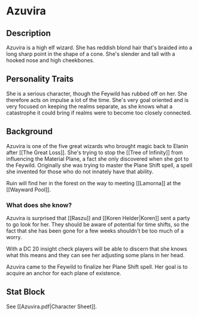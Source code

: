 # Azuvira
## Description
Azuvira is a high elf wizard. She has reddish blond hair that's braided into a long sharp point in the shape of a cone. She's slender and tall with a hooked nose and high cheekbones.

## Personality Traits
She is a serious character, though the Feywild has rubbed off on her. She therefore acts on impulse a lot of the time. She's very goal oriented and is very focused on keeping the realms separate, as she knows what a catastrophe it could bring if realms were to become too closely connected. 

## Background
Azuvira is one of the five great wizards who brought magic back to Elanin after [[The Great Loss]]. She's trying to stop the [[Tree of Infinity]] from influencing the Material Plane, a fact she only discovered when she got to the Feywild. Originally she was trying to master the Plane Shift spell, a spell she invented for those who do not innately have that ability. 

Ruin will find her in the forest on the way to meeting [[Lamorna]] at the [[Wayward Pool]].

### What does she know?
Azuvira is surprised that [[Raszu]] and [[Koren Helder|Koren]] sent a party to go look for her. They should be aware of potential for time shifts, so the fact that she has been gone for a few weeks shouldn't be too much of a worry. 

With a DC 20 insight check players will be able to discern that she knows what this means and they can see her adjusting some plans in her head. 

Azuvira came to the Feywild to finalize her Plane Shift spell. Her goal is to acquire an anchor for each plane of existence.

## Stat Block
See [[Azuvira.pdf|Character Sheet]].

